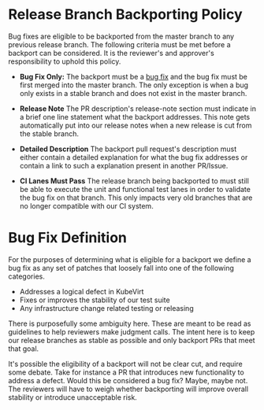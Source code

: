 # Release Branch Backporting Policy

Bug fixes are eligible to be backported from the master branch to any previous
release branch. The following criteria must be met before a backport can be
considered. It is the reviewer's and approver's responsibility to uphold this
policy.

- **Bug Fix Only:** The backport must be a [bug fix](https://github.com/kubevirt/kubevirt/blob/master/docs/release-branch-backporting.md#bug-fix-definition) and the bug fix must be
first merged into the master branch. The only exception is when a bug only
exists in a stable branch and does not exist in the master branch.

- **Release Note** The PR description's release-note section must indicate in
a brief one line statement what the backport addresses. This note gets
automatically put into our release notes when a new release is cut from the
stable branch.

- **Detailed Description** The backport pull request's description must either
contain a detailed explanation for what the bug fix addresses or contain a
link to such a explanation present in another PR/Issue.

- **CI Lanes Must Pass** The release branch being backported to must still be
able to execute the unit and functional test lanes in order to validate the bug
fix on that branch. This only impacts very old branches that are no longer
compatible with our CI system.

# Bug Fix Definition

For the purposes of determining what is eligible for a backport we define a bug
fix as any set of patches that loosely fall into one of the following
categories.

- Addresses a logical defect in KubeVirt
- Fixes or improves the stability of our test suite
- Any infrastructure change related testing or releasing

There is purposefully some ambiguity here. These are meant to be read as
guidelines to help reviewers make judgment calls. The intent here is to keep
our release branches as stable as possible and only backport PRs that meet that
goal.

It's possible the eligibility of a backport will not be clear cut, and require
some debate. Take for instance a PR that introduces new functionality to address
a defect. Would this be considered a bug fix? Maybe, maybe not. The reviewers
will have to weigh whether backporting will improve overall stability or
introduce unacceptable risk.


